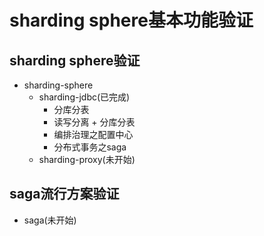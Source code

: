 # sharding sphere基本功能验证

## sharding sphere验证
- sharding-sphere
    - sharding-jdbc(已完成)
        - 分库分表
        - 读写分离 + 分库分表
        - 编排治理之配置中心
        - 分布式事务之saga
    - sharding-proxy(未开始)

## saga流行方案验证
- saga(未开始) 